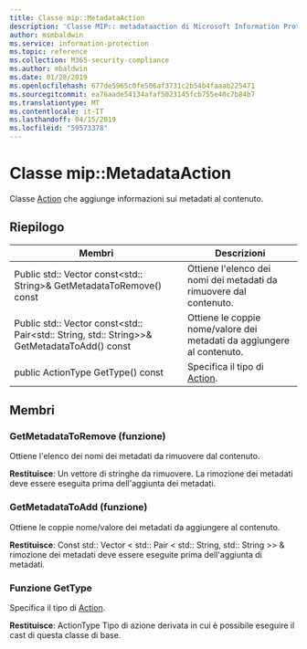 ```yaml
---
title: Classe mip::MetadataAction
description: 'Classe MIP:: metadataaction di Microsoft Information Protection (MIP) SDK vengono documentate.'
author: msmbaldwin
ms.service: information-protection
ms.topic: reference
ms.collection: M365-security-compliance
ms.author: mbaldwin
ms.date: 01/28/2019
ms.openlocfilehash: 677de5965c0fe506af3731c2b54b4faaab225471
ms.sourcegitcommit: ea76aade54134afaf5023145fcb755e40c7b84b7
ms.translationtype: MT
ms.contentlocale: it-IT
ms.lasthandoff: 04/15/2019
ms.locfileid: "59573378"
---
```

# <a name="class-mipmetadataaction"></a>Classe mip::MetadataAction 
Classe [Action](class_mip_action.md) che aggiunge informazioni sui metadati al contenuto.
  
## <a name="summary"></a>Riepilogo
 Membri                        | Descrizioni                                
--------------------------------|---------------------------------------------
Public std:: Vector const\<std:: String\>& GetMetadataToRemove() const  |  Ottiene l'elenco dei nomi dei metadati da rimuovere dal contenuto.
Public std:: Vector const\<std:: Pair\<std:: String, std:: String\>\>& GetMetadataToAdd() const  |  Ottiene le coppie nome/valore dei metadati da aggiungere al contenuto.
public ActionType GetType() const  |  Specifica il tipo di [Action](class_mip_action.md).

## <a name="members"></a>Membri
  
### <a name="getmetadatatoremove-function"></a>GetMetadataToRemove (funzione)
Ottiene l'elenco dei nomi dei metadati da rimuovere dal contenuto.

  
**Restituisce**: Un vettore di stringhe da rimuovere. La rimozione dei metadati deve essere eseguita prima dell'aggiunta dei metadati.
  
### <a name="getmetadatatoadd-function"></a>GetMetadataToAdd (funzione)
Ottiene le coppie nome/valore dei metadati da aggiungere al contenuto.

  
**Restituisce**: Const std:: Vector < std:: Pair < std:: String, std:: String >> & rimozione dei metadati deve essere eseguite prima dell'aggiunta di metadati.


### <a name="gettype-function"></a>Funzione GetType
Specifica il tipo di [Action](class_mip_action.md).

  
**Restituisce**: ActionType Tipo di azione derivata in cui è possibile eseguire il cast di questa classe di base.